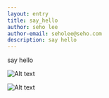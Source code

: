 ```yaml
---
layout: entry
title: say_hello
author: seho lee
author-email: seholee@seho.com
description: say hello
---
```

say hello

![Alt text](../../../image/log.png)

![Alt text](../../../image/rss-icon.png "Optional title")

